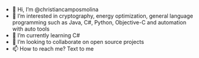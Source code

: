 - 👋 Hi, I’m @christiancamposmolina
- 👀 I’m interested in cryptography, energy optimization, general language programming such as Java, C#, Python, Objective-C and automation with auto tools
- 🌱 I’m currently learning C#
- 💞️ I’m looking to collaborate on open source projects
- 📫 How to reach me? Text to me

<!---
christiancamposmolina/christiancamposmolina is a ✨ special ✨ repository because its `README.md` (this file) appears on your GitHub profile.
You can click the Preview link to take a look at your changes.
--->
